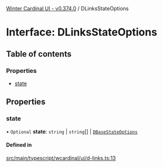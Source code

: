 [Winter Cardinal UI - v0.374.0](../index.md) / DLinksStateOptions

# Interface: DLinksStateOptions

## Table of contents

### Properties

- [state](DLinksStateOptions.md#state)

## Properties

### state

• `Optional` **state**: `string` \| `string`[] \| [`DBaseStateOptions`](DBaseStateOptions.md)

#### Defined in

[src/main/typescript/wcardinal/ui/d-links.ts:13](https://github.com/winter-cardinal/winter-cardinal-ui/blob/v0.310.1/src/main/typescript/wcardinal/ui/d-links.ts#L13)
